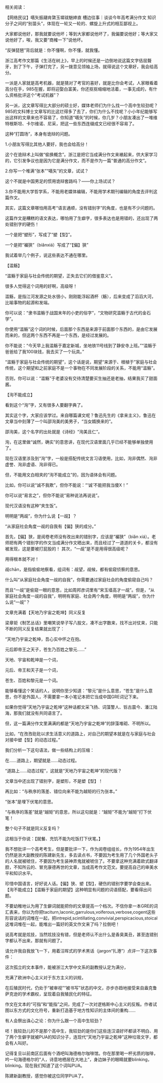 相关阅读：

【网络民议】嚆矢振翮肯綮玉墀祓魅婞直 槽边往事｜谈谈今年高考满分作文 知识分子之间的“别苗头”，体现在一轮又一轮的、螺旋上升式的相互鄙视上。

大家都说他好，那我就要说他坏；等到大家都说他坏了，我偏要说他好；等大家又说他好了，唉，我又要“商榷一下”说他坏。

“反弹琵琶”背后就是：你不懂啊，你不懂，就我懂。

浙江高考作文那篇《生活在树上》，早上的时候还是一边倒地说这篇文字佶屈聱牙，到了下午，子弹打完了，另一拨意见领袖上场，就得说这个文章好，我会给高分。

一派是人家就是高考机器，就是猜对了考官的喜好，就是比你会考试，人家眼看着高分在手，985在握，即将迎娶白富美，你还抠抠缩缩地活着，一事无成的，有什么资格批评这个“考试机器”？

另一派，这文章写得比大部分的硕士好，媒体老师们为什么找一个高中生较劲呢？985的文科博士文章写的比这烂得多了去了，你们为什么不找呢？小小年纪能够写出这样的文章来也不容易了，你知道“嚆矢”的时候，你几岁？小朋友凑出了一堆维特根斯坦、卡尔维诺、尼采，把这一些东西连缀成文已经很不容易了。

这种“打圆场”，本身有诡辩的问题。

1.小朋友写得比其他人要好，我也会给高分！

这个在诡辩术上叫做“偷换概念”。浙江是把它当成满分作文来裱起来，供大家学习的，它引发争议也是因为它是满分作文，而不是作为一篇“普通的高分作文”。

2.你写一个堆满“张本”“嚆矢”的文章，试试？

这个不就是中国男足的惯用诡辩套路吗？——你上场试试？

3.你不能用大学哲学系，不能用老媒体编辑，不能用学术期刊编辑的角度去评判这篇作文。

其实，这篇文章哪怕用高考“语言通顺，没有错别字”的角度，也是有不少问题的。

这篇作文是糟糕的语文表达，哪怕用了生癖字，很多表达也是用错的，还出现了两处错别字的硬伤！

一个是把“塑形”，写成了“塑【型】”。

一个是把“褊狭”（biǎnxiá）写成了“【偏】狭” 

我试着举几个例子，说这些表达不通在哪里。

【滥觞】

“滥觞于家庭与社会传统的期望，正失去它们的借鉴意义”。

很多人觉得这个词用的好啊，高级呀！

滥觞，是指江河发源之处水很小，刚刚能浮起酒杯（觞），后来变成了滔滔大河，比喻事物的起源和发端。

你可以说：“隶书滥觞于战国末年的小吏的俗字”，“文物研究滥觞于古代的金石学”。

你使用“滥觞”这个词的时候，后面那个东西是来源于前面那个东西的，是由它发展而来的，但这两个东西不再是一个东西，是经过发展的。

你不能说：“今天早上我滥觞于嘉定新城，坐地铁11号线到了静安寺上班。”“滥觞于爸爸给了我100块钱，我去买了一个玩具。”

“滥觞于家庭与社会传统的期望”，这个话是说，期望“来源于、根植于”家庭与社会传统，这个期望和之前家庭不是一个事物在不同发展阶段的关系，不能用“滥觞”。

否则，你可以说：“滥觞”于老婆没有交待清楚要买生抽还是老抽，结果我买了甜面酱。

【洵不能成立】

看到这个“洵”字，又有很多人要翻字典了。

其实这个字，大家应该学过。来自哪篇课文呢？鲁迅先生的《拿来主义》，鲁迅在文章当中刻薄了一个叫邵洵美的美男子，“当女婿换来的”。

邵洵美，这个名字的出处就是《诗经》“洵美且仁”。

洵，在这里做“诚然，确实”的意思讲，在现代汉语里面几乎已经不能够单独使用了。

现在汉语里涉及到“洵”字，一般是搭配传统文言习语使用，比如，洵非偶然、洵非虚誉、洵非虚语、洵非得已。

但，不能用文白相夹的“洵不能成立”的，因为语体会有问题。

比如，你可以说“诚不我欺”，但你不能说：“‘诚’不能把我当傻X！”

你可以说“易言之”，但你不能说“易种说法再说说”。

现代汉语没有这种“夹生饭”。

明明是“两觇”，你为什么说【一觇】？

“从家庭社会角度一觇的自我有【偏】狭的成分。”

首先，【偏】狭，是阅卷老师没有改出来的错别字，应该是“褊狭”（biǎn xiá）。老师把有两个错别字的作文当成满分作文晒出来，而且经过了一道道的关卡，都没有被发现，这是要被打屁股的！ 其次，“一觇”是不是用得很高级呢？

用得根本就不对！

觇chān，是指偷偷地察看，组词有：觇望，觇候，都有偷窥侦察的意思。

什么叫“从家庭社会角度一觇的自我”，你需要通过家庭社会的角度偷窥自己吗？

而且“一觇”是偷窥一眼的意思，比如周邦彦词里有“宋玉墙高才一觇”。但是，“从家庭社会角度一觇的自我”，明明有家庭、社会两个角度，明明是“两觇”，你为什么说“一觇”？

文章充满着【天地乃宇宙之乾坤】同义反复

梁章钜《制艺丛话》里嘲笑说举子写八股文，凑不出字数来，找不出对仗来，只能不断的同义反复结果就出现了：

“天地乃宇宙之乾坤，吾心实中怀之在抱。

元后即帝王之天子，苍生乃百姓之黎元……”

天地、宇宙和乾坤是一个词，

元后、帝王和天子是一个词，

苍生、百姓和黎元是一个词。

能够看懂这个笑话的人，说明你至少知道：“黎元”是什么意思，“苍生”是什么意思，你不是外国人，不需要拿一本小笔记本把它当成中国GRE词记下来。

如果你觉得“天地乃宇宙之乾坤”这种话都文采飞扬、词藻警人、铄古震今、潘江陆海，那我们就没有共同语言了。

但，这一篇满分作文里满满的都是“天地乃宇宙之乾坤”的辞藻堆砌、不明所以。

比如，“在孜孜矻矻以求生活意义的道路上，对自己的期望本就是在与家庭与社会对接中塑【型】的动态过程。”

我们分析一下这句语法，做一些结构上的压缩：

在……道路上，期望就是……动态过程。

“道路上……动态过程”，这就是“天地乃宇宙之乾坤”的现代版？

文章当中还出现了错别字，是塑形，不是塑【型】！

再比如：“与秩序的落差、错位向来不能为越矩的行为张本。”

“张本”是埋下伏笔的意思。

“与秩序的落差”就是“越矩”的意思，所以这句就是：“越矩”不能为“越矩”打下伏笔！

整个句子不就是同义反复吗？

这相当于你说：【就餐、充饥不能为吃饭打下伏笔。】

我不想批评一个高考考生，但是要批评一下，作为阅卷组组长，作为1954年出生仍然是浙大副教授的陈建新先生，多去读点书，不要因为考生用了几个外国老头子的人名就被唬住，不要因为考生装神弄鬼就被唬住了。不要拿这种充满着欧式翻译腔，不知所云的、冒充康德再世的文章，当成高考作文范文。要提高自己的审美水平和知识水平。

珍惜中国语言，好好说人话。【偏】狭、塑【型】，硬伤的错别字要学会查出来。【洵不能成立】【滥觞于家庭的期望】这种明显有问题的词语搭配，要看得出问题。

不要幼稚地认为用了生僻词就能把你的文章提高一个档次。不信你拿一本GRE的词汇表来，你以为你把taciturn,laconic,garrulous,voiferous,verbose,cogent这些形容说话的词堆在一起，把intrepid,scintillating,convivial,perspicacious,stoical这堆词堆在一起，能堆出一篇好的英文作文来了吗？拉倒吧！

说高考就是炫技，当然炫技没有错，但是老师认不出什么是香臭美丑，甚至连错别字都认不出来，那就有问题了。

请允许我自我放飞一下，用着汪晖式的学术黑话（jargon“扎港”）点评一下这次事件：

这次孤立的文本事件，能被浙江大学中文系的副教授认定为满分，

充满了欧洲中心主义对于东方主义的训规，

在后殖民时代，仍处于“被审视”“被书写”状态的中文，亦步亦趋地接受来自盎克鲁萨克逊的学术霸权，呈现着自我殖民化的特征。

作文在文本的“可指”和“能指”之间，完成了一次对逻格斯中心主义的反叛。作者试图以东方式的文化符号，重新打造基于地方性知识的主体间的重构……

有人会祭出诛心之论：你为什么跟一个高中生较劲？

呸！我较劲儿的不是那个高中生，我较劲的是你们这些连汉语好坏都读不明白、用了两个生僻字就被PUA的知识分子，连现代“天地乃宇宙之乾坤”这种垃圾文字，都会有人叫好。

记得复旦以前南区后面有个酒吧叫海德格尔咖啡馆。你在那里喝一杯劣质的咖啡，吟一句海德格尔的“人，诗意地栖居在大地上”，身边妹子的眼睛就要blinking，blinking。现在我们知道了这个词叫PUA。

陈建新副教授，感觉你被这位同学PUA了。 
